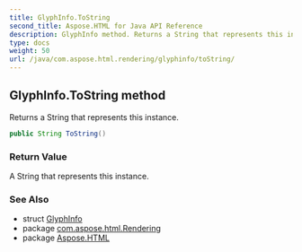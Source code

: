 ```yaml
---
title: GlyphInfo.ToString
second_title: Aspose.HTML for Java API Reference
description: GlyphInfo method. Returns a String that represents this instance
type: docs
weight: 50
url: /java/com.aspose.html.rendering/glyphinfo/toString/
---
```

## GlyphInfo.ToString method

Returns a String that represents this instance.

```java
public String ToString()
```

### Return Value

A String that represents this instance.

### See Also

* struct [GlyphInfo](../)
* package [com.aspose.html.Rendering](../../glyphinfo/)
* package [Aspose.HTML](../../../)
